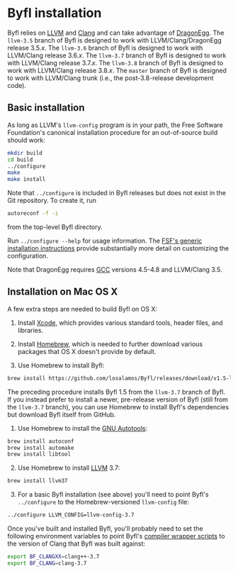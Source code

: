 Byfl installation
=================

Byfl relies on [LLVM](http://www.llvm.org/) and [Clang](http://clang.llvm.org/) and can take advantage of [DragonEgg](http://dragonegg.llvm.org/).  The `llvm-3.5` branch of Byfl is designed to work with LLVM/Clang/DragonEgg release 3.5.*x*.  The `llvm-3.6` branch of Byfl is designed to work with LLVM/Clang release 3.6.*x*.  The `llvm-3.7` branch of Byfl is designed to work with LLVM/Clang release 3.7.*x*.  The `llvm-3.8` branch of Byfl is designed to work with LLVM/Clang release 3.8.*x*.  The `master` branch of Byfl is designed to work with LLVM/Clang trunk (i.e., the post-3.8-release development code).

Basic installation
------------------

As long as LLVM's `llvm-config` program is in your path, the Free Software Foundation's canonical installation procedure for an out-of-source build should work:

```bash
mkdir build
cd build
../configure
make
make install
```

Note that `../configure` is included in Byfl releases but does not exist in the Git repository.  To create it, run

```bash
autoreconf -f -i
```

from the top-level Byfl directory.

Run `../configure --help` for usage information.  The [FSF's generic installation instructions](http://git.savannah.gnu.org/cgit/automake.git/tree/INSTALL) provide substantially more detail on customizing the configuration.

Note that DragonEgg requires [GCC](http://gcc.gnu.org/) versions 4.5-4.8 and LLVM/Clang 3.5.

Installation on Mac OS X
------------------------

A few extra steps are needed to build Byfl on OS X:

1. Install [Xcode](https://developer.apple.com/xcode/), which provides various standard tools, header files, and libraries.

2. Install [Homebrew](http://brew.sh/), which is needed to further download various packages that OS X doesn't provide by default.

3. Use Homebrew to install Byfl:
```bash
brew install https://github.com/losalamos/Byfl/releases/download/v1.5-llvm-3.7.1/byfl15.rb
```

The preceding procedure installs Byfl 1.5 from the `llvm-3.7` branch of Byfl.  If you instead prefer to install a newer, pre-release version of Byfl (still from the `llvm-3.7` branch), you can use Homebrew to install Byfl's dependencies but download Byfl itself from GitHub.

1. Use Homebrew to install the [GNU Autotools](https://en.wikipedia.org/wiki/GNU_build_system):
```bash
brew install autoconf
brew install automake
brew install libtool
```

2. Use Homebrew to install [LLVM](http://www.llvm.org/) 3.7:
```bash
brew install llvm37
```

3. For a basic Byfl installation (see above) you'll need to point Byfl's `../configure` to the Homebrew-versioned `llvm-config` file:
```bash
../configure LLVM_CONFIG=llvm-config-3.7
```

Once you've built and installed Byfl, you'll probably need to set the following environment variables to point Byfl's [compiler wrapper scripts](https://github.com/losalamos/Byfl/wiki) to the version of Clang that Byfl was built against:
```bash
export BF_CLANGXX=clang++-3.7
export BF_CLANG=clang-3.7
```
